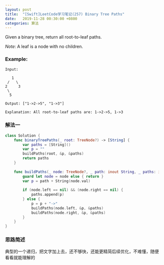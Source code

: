 ```yaml
---
layout: post
title:  "[Swift]LeetCode学习笔记(257) Binary Tree Paths"
date:   2019-11-28 00:30:00 +0800
categories: 算法
---
```


Given a binary tree, return all root-to-leaf paths.

*Note*: A leaf is a node with no children.

### Example:

```
Input:

   1
 /   \
2     3
 \
  5

Output: ["1->2->5", "1->3"]

Explanation: All root-to-leaf paths are: 1->2->5, 1->3
```

### 解法一

```swift
class Solution {
    func binaryTreePaths(_ root: TreeNode?) -> [String] {
        var paths = [String]()
        var p = ""
        buildPaths(root, &p, &paths)
        return paths
    }
    
    func buildPaths(_ node: TreeNode?, _ path: inout String, _ paths: inout [String]) {
        guard let node = node else { return }
        var p = path + String(node.val)
        
        if (node.left == nil) && (node.right == nil) {
            paths.append(p)
        } else {
            p = p + "->"
            buildPaths(node.left, &p, &paths)
            buildPaths(node.right, &p, &paths)
        }
    }
}
```

### 思路简述

典型的一个递归，把文字加上去，还不够快，还能更精简后续优化，不难懂，随便看看就能理解的

